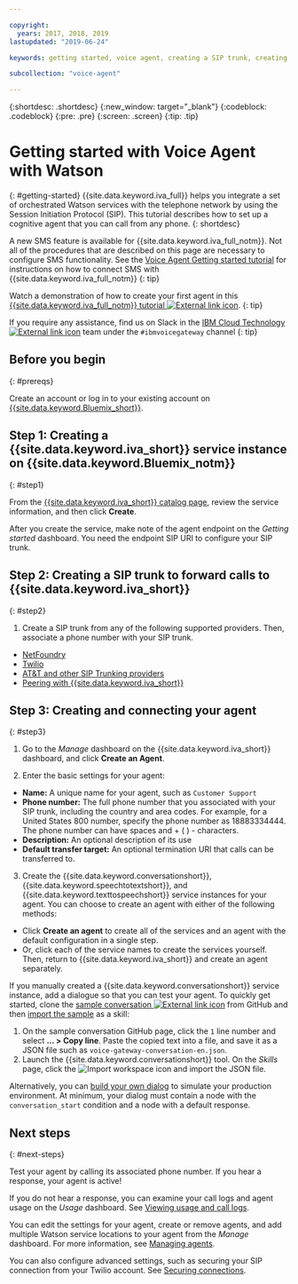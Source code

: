 ```yaml
---

copyright:
  years: 2017, 2018, 2019
lastupdated: "2019-06-24"

keywords: getting started, voice agent, creating a SIP trunk, creating and connecting your voice agent, voice agent with watson, tutorial, phone number, IBM Cloud

subcollection: "voice-agent"

---
```


{:shortdesc: .shortdesc}
{:new_window: target="_blank"}
{:codeblock: .codeblock}
{:pre: .pre}
{:screen: .screen}
{:tip: .tip}

# Getting started with Voice Agent with Watson
{: #getting-started}
{{site.data.keyword.iva_full}} helps you integrate a set of orchestrated Watson services with the telephone network by using the Session Initiation Protocol (SIP). This tutorial describes how to set up a cognitive agent that you can call from any phone.
{: shortdesc}

A new SMS feature is available for {{site.data.keyword.iva_full_notm}}. Not all of the procedures that are described on this page are necessary to configure SMS functionality. See the [Voice Agent Getting started tutorial](/docs/voice-agent?topic=voice-agent-connect-sms) for instructions on how to connect SMS with {{site.data.keyword.iva_full_notm}}
{: tip}

Watch a demonstration of how to create your first agent in this [{{site.data.keyword.iva_full_notm}} tutorial ![External link icon](../../icons/launch-glyph.svg "External link icon")](https://developer.ibm.com/tv/building-voice-enabled-cognitive-applications-with-watson/).
{: tip}

If you require any assistance, find us on Slack in the [IBM Cloud Technology ![External link icon](../../icons/launch-glyph.svg "External link icon")](https://slack-invite-ibm-cloud-tech.mybluemix.net/) team under the `#ibmvoicegateway` channel
{: tip}

## Before you begin
{: #prereqs}

Create an account or log in to your existing account on [{{site.data.keyword.Bluemix_short}}](https://cloud.ibm.com/).

## Step 1: Creating a {{site.data.keyword.iva_short}} service instance on {{site.data.keyword.Bluemix_notm}}
{: #step1}

From the [{{site.data.keyword.iva_short}} catalog page](https://cloud.ibm.com/catalog/voice-agent-with-watson), review the service information, and then click **Create**.

After you create the service, make note of the agent endpoint on the _Getting started_ dashboard. You need the endpoint SIP URI to configure your SIP trunk.

## Step 2: Creating a SIP trunk to forward calls to {{site.data.keyword.iva_short}}
{: #step2}

1. Create a SIP trunk from any of the following supported providers. Then, associate a phone number with your SIP trunk.

  * [NetFoundry](/docs/voice-agent?topic=voice-agent-connect#NetFoundry-setup)
  * [Twilio](/docs/voice-agent?topic=voice-agent-connect#twilio-setup)
  * [AT&T and other SIP Trunking providers](/docs/voice-agent?topic=voice-agent-connect#att-other)
  * [Peering with {{site.data.keyword.iva_short}}](/docs/voice-agent?topic=voice-agent-connect#peering)

## Step 3: Creating and connecting your agent
{: #step3}

1. Go to the _Manage_ dashboard on the {{site.data.keyword.iva_short}} dashboard, and click **Create an Agent**.

2. Enter the basic settings for your agent:
  * **Name:** A unique name for your agent, such as `Customer Support`
  * **Phone number:** The full phone number that you associated with your SIP trunk, including the country and area codes. For example, for a United States 800 number, specify the phone number as 18883334444. The phone number can have spaces and + ( ) - characters.
  * **Description:** An optional description of its use
  * **Default transfer target:** An optional termination URI that calls can be transferred to.

3. Create the {{site.data.keyword.conversationshort}}, {{site.data.keyword.speechtotextshort}}, and {{site.data.keyword.texttospeechshort}} service instances for your agent. You can choose to create an agent with either of the following methods:
  * Click **Create an agent** to create all of the services and an agent with the default configuration in a single step.
  * Or, click each of the service names to create the services yourself. Then, return to {{site.data.keyword.iva_short}} and create an agent separately.

   If you manually created a {{site.data.keyword.conversationshort}} service instance, add a dialogue so that you can test your agent.  To quickly get started, clone the [sample conversation ![External link icon](../../icons/launch-glyph.svg "External link icon")](https://github.com/WASdev/sample.voice.gateway/blob/master/conversation/voice-gateway-conversation-en.json) from GitHub and then [import the sample](/docs/assistant?topic=assistant-skill-dialog-add) as a skill:

   1. On the sample conversation GitHub page, click the `1` line number and select **... > Copy line**. Paste the copied text into a file, and save it as a JSON file such as `voice-gateway-conversation-en.json`.
   2. Launch the {{site.data.keyword.conversationshort}} tool. On the _Skills_ page, click the ![Import workspace](../conversation/images/workspace_import.png) icon and import the JSON file.

  Alternatively, you can [build your own dialog](/docs/assistant?topic=assistant-getting-started#getting-started-build-dialog) to simulate your production environment. At minimum, your dialog must contain a node with the `conversation_start` condition and a node with a default response.


## Next steps
{: #next-steps}

Test your agent by calling its associated phone number. If you hear a response, your agent is active!

If you do not hear a response, you can examine your call logs and agent usage on the _Usage_ dashboard. See [Viewing usage and call logs](/docs/voice-agent?topic=voice-agent-logging).

You can edit the settings for your agent, create or remove agents, and add multiple Watson service locations to your agent from the _Manage_ dashboard. For more information, see [Managing agents](/docs/voice-agent?topic=voice-agent-managing).

You can also configure advanced settings, such as securing your SIP connection from your Twilio account. See [Securing connections](/docs/voice-agent?topic=voice-agent-securing).
